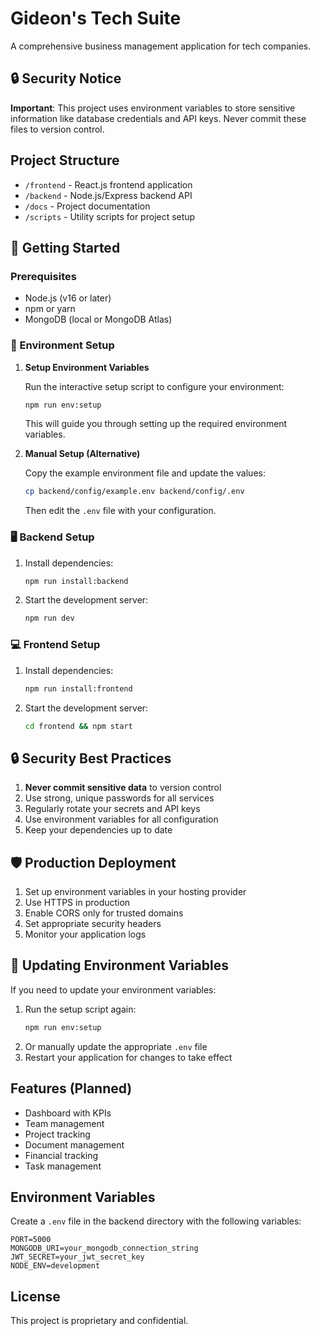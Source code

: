 # Gideon's Tech Suite

A comprehensive business management application for tech companies.

## 🔒 Security Notice

**Important**: This project uses environment variables to store sensitive information like database credentials and API keys. Never commit these files to version control.

## Project Structure

- `/frontend` - React.js frontend application
- `/backend` - Node.js/Express backend API
- `/docs` - Project documentation
- `/scripts` - Utility scripts for project setup

## 🚀 Getting Started

### Prerequisites

- Node.js (v16 or later)
- npm or yarn
- MongoDB (local or MongoDB Atlas)

### 🔧 Environment Setup

1. **Setup Environment Variables**

   Run the interactive setup script to configure your environment:
   ```bash
   npm run env:setup
   ```
   This will guide you through setting up the required environment variables.

2. **Manual Setup (Alternative)**
   
   Copy the example environment file and update the values:
   ```bash
   cp backend/config/example.env backend/config/.env
   ```
   Then edit the `.env` file with your configuration.

### 🖥️ Backend Setup

1. Install dependencies:
   ```bash
   npm run install:backend
   ```

2. Start the development server:
   ```bash
   npm run dev
   ```

### 💻 Frontend Setup

1. Install dependencies:
   ```bash
   npm run install:frontend
   ```

2. Start the development server:
   ```bash
   cd frontend && npm start
   ```

## 🔒 Security Best Practices

1. **Never commit sensitive data** to version control
2. Use strong, unique passwords for all services
3. Regularly rotate your secrets and API keys
4. Use environment variables for all configuration
5. Keep your dependencies up to date

## 🛡️ Production Deployment

1. Set up environment variables in your hosting provider
2. Use HTTPS in production
3. Enable CORS only for trusted domains
4. Set appropriate security headers
5. Monitor your application logs

## 🔄 Updating Environment Variables

If you need to update your environment variables:

1. Run the setup script again:
   ```bash
   npm run env:setup
   ```
2. Or manually update the appropriate `.env` file
3. Restart your application for changes to take effect

## Features (Planned)

- Dashboard with KPIs
- Team management
- Project tracking
- Document management
- Financial tracking
- Task management

## Environment Variables

Create a `.env` file in the backend directory with the following variables:

```
PORT=5000
MONGODB_URI=your_mongodb_connection_string
JWT_SECRET=your_jwt_secret_key
NODE_ENV=development
```

## License

This project is proprietary and confidential.
